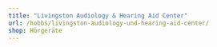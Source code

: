 ```yaml
---
title: "Livingston Audiology & Hearing Aid Center"
url: /hobbs/livingston-audiology-und-hearing-aid-center/
shop: Hörgeräte
---
```

